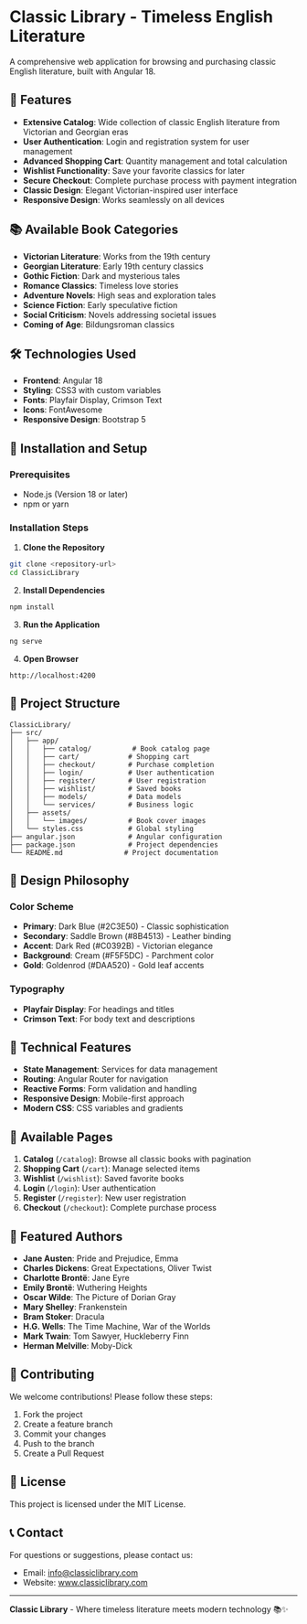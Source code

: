 # Classic Library - Timeless English Literature

A comprehensive web application for browsing and purchasing classic English literature, built with Angular 18.

## 🌟 Features

- **Extensive Catalog**: Wide collection of classic English literature from Victorian and Georgian eras
- **User Authentication**: Login and registration system for user management
- **Advanced Shopping Cart**: Quantity management and total calculation
- **Wishlist Functionality**: Save your favorite classics for later
- **Secure Checkout**: Complete purchase process with payment integration
- **Classic Design**: Elegant Victorian-inspired user interface
- **Responsive Design**: Works seamlessly on all devices

## 📚 Available Book Categories

- **Victorian Literature**: Works from the 19th century
- **Georgian Literature**: Early 19th century classics
- **Gothic Fiction**: Dark and mysterious tales
- **Romance Classics**: Timeless love stories
- **Adventure Novels**: High seas and exploration tales
- **Science Fiction**: Early speculative fiction
- **Social Criticism**: Novels addressing societal issues
- **Coming of Age**: Bildungsroman classics

## 🛠️ Technologies Used

- **Frontend**: Angular 18
- **Styling**: CSS3 with custom variables
- **Fonts**: Playfair Display, Crimson Text
- **Icons**: FontAwesome
- **Responsive Design**: Bootstrap 5

## 🚀 Installation and Setup

### Prerequisites

- Node.js (Version 18 or later)
- npm or yarn

### Installation Steps

1. **Clone the Repository**

```bash
git clone <repository-url>
cd ClassicLibrary
```

2. **Install Dependencies**

```bash
npm install
```

3. **Run the Application**

```bash
ng serve
```

4. **Open Browser**

```
http://localhost:4200
```

## 📁 Project Structure

```
ClassicLibrary/
├── src/
│   ├── app/
│   │   ├── catalog/          # Book catalog page
│   │   ├── cart/            # Shopping cart
│   │   ├── checkout/        # Purchase completion
│   │   ├── login/           # User authentication
│   │   ├── register/        # User registration
│   │   ├── wishlist/        # Saved books
│   │   ├── models/          # Data models
│   │   └── services/        # Business logic
│   ├── assets/
│   │   └── images/          # Book cover images
│   └── styles.css           # Global styling
├── angular.json             # Angular configuration
├── package.json             # Project dependencies
└── README.md               # Project documentation
```

## 🎨 Design Philosophy

### Color Scheme

- **Primary**: Dark Blue (#2C3E50) - Classic sophistication
- **Secondary**: Saddle Brown (#8B4513) - Leather binding
- **Accent**: Dark Red (#C0392B) - Victorian elegance
- **Background**: Cream (#F5F5DC) - Parchment color
- **Gold**: Goldenrod (#DAA520) - Gold leaf accents

### Typography

- **Playfair Display**: For headings and titles
- **Crimson Text**: For body text and descriptions

## 🔧 Technical Features

- **State Management**: Services for data management
- **Routing**: Angular Router for navigation
- **Reactive Forms**: Form validation and handling
- **Responsive Design**: Mobile-first approach
- **Modern CSS**: CSS variables and gradients

## 📱 Available Pages

1. **Catalog** (`/catalog`): Browse all classic books with pagination
2. **Shopping Cart** (`/cart`): Manage selected items
3. **Wishlist** (`/wishlist`): Saved favorite books
4. **Login** (`/login`): User authentication
5. **Register** (`/register`): New user registration
6. **Checkout** (`/checkout`): Complete purchase process

## 📖 Featured Authors

- **Jane Austen**: Pride and Prejudice, Emma
- **Charles Dickens**: Great Expectations, Oliver Twist
- **Charlotte Brontë**: Jane Eyre
- **Emily Brontë**: Wuthering Heights
- **Oscar Wilde**: The Picture of Dorian Gray
- **Mary Shelley**: Frankenstein
- **Bram Stoker**: Dracula
- **H.G. Wells**: The Time Machine, War of the Worlds
- **Mark Twain**: Tom Sawyer, Huckleberry Finn
- **Herman Melville**: Moby-Dick

## 🤝 Contributing

We welcome contributions! Please follow these steps:

1. Fork the project
2. Create a feature branch
3. Commit your changes
4. Push to the branch
5. Create a Pull Request

## 📄 License

This project is licensed under the MIT License.

## 📞 Contact

For questions or suggestions, please contact us:

- Email: info@classiclibrary.com
- Website: www.classiclibrary.com

---

**Classic Library** - Where timeless literature meets modern technology 📚✨
